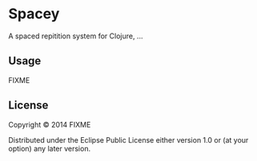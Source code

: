# Spacey

A spaced repitition system for Clojure, ...

## Usage

FIXME

## License

Copyright © 2014 FIXME

Distributed under the Eclipse Public License either version 1.0 or (at
your option) any later version.
